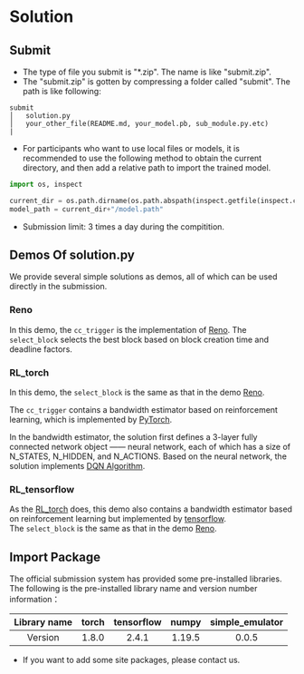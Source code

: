 # Solution

## Submit
* The type of file you submit is "*.zip". The name is like "submit.zip".
* The "submit.zip" is gotten by compressing a folder called "submit". The path is like following:
```
submit
│   solution.py
│   your_other_file(README.md, your_model.pb, sub_module.py.etc)
|
```

- For participants who want to use local files or models, it is recommended to use the following method to obtain the current directory, and then add a relative path to import the trained model.

```python
import os, inspect

current_dir = os.path.dirname(os.path.abspath(inspect.getfile(inspect.currentframe())))
model_path = current_dir+"/model.path"
```
- Submission limit: 3 times a day during the compitition.

## Demos Of solution.py

We provide several simple solutions as demos, all of which can be used directly in the submission. 

### Reno

In this demo, the `cc_trigger` is the implementation of [Reno](https://en.wikipedia.org/wiki/TCP_congestion_control). The `select_block` selects the best block based on block creation time and deadline factors.

### RL_torch

In this demo, the `select_block` is the same as that in the demo [Reno](#Reno). 

The `cc_trigger` contains a bandwidth estimator based on reinforcement learning, which is implemented by [PyTorch](https://github.com/pytorch/pytorch). 

In the bandwidth estimator, the solution first defines a 3-layer fully connected network object —— neural network, each of which has a size of N_STATES, N_HIDDEN, and N_ACTIONS. Based on the neural network, the solution implements [DQN Algorithm](https://pytorch.org/tutorials/intermediate/reinforcement_q_learning.html).

### RL_tensorflow

As the [RL_torch](#RL_torch) does, this demo also contains a bandwidth estimator based on reinforcement learning but implemented by [tensorflow](https://github.com/tensorflow/tensorflow).  
The `select_block` is the same as that in the demo [Reno](#Reno).

## Import Package

The official submission system has provided some pre-installed libraries. The following is the pre-installed library name and version number information：

| Library name | torch | tensorflow | numpy | simple_emulator |
| :----------: | :---: | :--------: | :---: | :-------------: |
|   Version    |  1.8.0  |    2.4.1     | 1.19.5  |       0.0.5       |

* If you want to add some site packages, please contact us.
